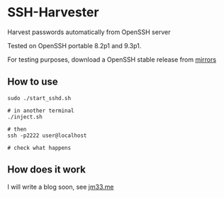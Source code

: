 # SSH-Harvester

Harvest passwords automatically from OpenSSH server

Tested on OpenSSH portable 8.2p1 and 9.3p1.

For testing purposes, download a OpenSSH stable release from [mirrors](https://www.openssh.com/portable.html#downloads)

## How to use

```
sudo ./start_sshd.sh

# in another terminal
./inject.sh

# then
ssh -p2222 user@localhost

# check what happens
```

## How does it work

I will write a blog soon, see [jm33.me](https://jm33.me)

